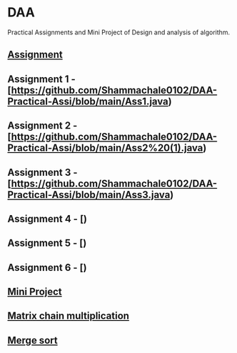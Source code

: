 # DAA
Practical Assignments and Mini Project of Design and analysis of algorithm.


## [Assignment]()

## Assignment 1 - [https://github.com/Shammachale0102/DAA-Practical-Assi/blob/main/Ass1.java)
## Assignment 2 - [https://github.com/Shammachale0102/DAA-Practical-Assi/blob/main/Ass2%20(1).java)
## Assignment 3 - [https://github.com/Shammachale0102/DAA-Practical-Assi/blob/main/Ass3.java)
## Assignment 4 - [)
## Assignment 5 - [)
## Assignment 6 - [)

## [Mini Project]()
## [Matrix chain multiplication](https://github.com/Shammachale0102/DAA/blob/main/MiniProject/Matrix%20Multiplication.cpp)
## [Merge sort](https://github.com/Shammachale0102/DAA/blob/main/MiniProject/Merge%20sort.cpp)
